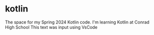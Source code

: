 # kotlin
The space for my Spring 2024 Kotlin code.
I'm learning Kotlin at Conrad High School
This text was input using VsCode
